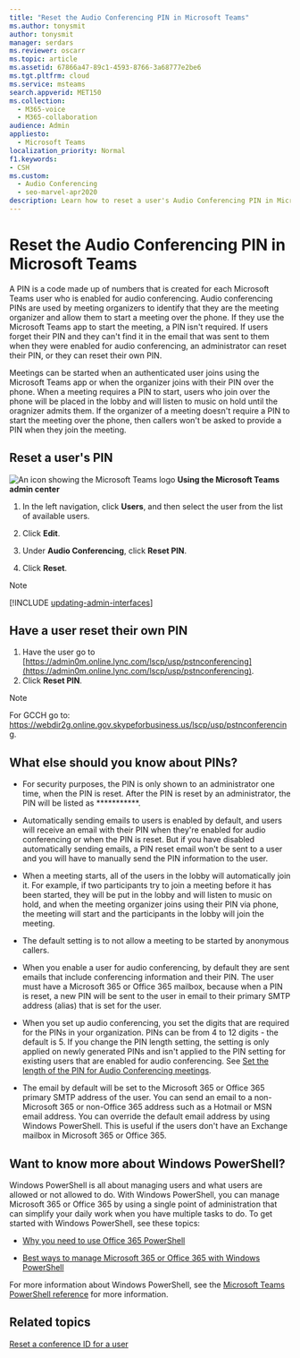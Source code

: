 ```yaml
---
title: "Reset the Audio Conferencing PIN in Microsoft Teams"
ms.author: tonysmit
author: tonysmit
manager: serdars
ms.reviewer: oscarr
ms.topic: article
ms.assetid: 67866a47-89c1-4593-8766-3a68777e2be6
ms.tgt.pltfrm: cloud
ms.service: msteams
search.appverid: MET150
ms.collection: 
  - M365-voice
  - M365-collaboration
audience: Admin
appliesto: 
  - Microsoft Teams
localization_priority: Normal
f1.keywords:
- CSH
ms.custom: 
  - Audio Conferencing
  - seo-marvel-apr2020
description: Learn how to reset a user's Audio Conferencing PIN in Microsoft Teams, and learn important facts about PINs.
---
```


# Reset the Audio Conferencing PIN in Microsoft Teams

A PIN is a code made up of numbers that is created for each Microsoft Teams user who is enabled for audio conferencing. Audio conferencing PINs are used by meeting organizers to identify that they are the meeting organizer and allow them to start a meeting over the phone. If they use the Microsoft Teams app to start the meeting, a PIN isn't required. If users forget their PIN and they can't find it in the email that was sent to them when they were enabled for audio conferencing, an administrator can reset their PIN, or they can reset their own PIN.
  
Meetings can be started when an authenticated user joins using the Microsoft Teams app or when the organizer joins with their PIN over the phone. When a meeting requires a PIN to start, users who join over the phone will be placed in the lobby and will listen to music on hold until the oragnizer admits them. If the organizer of a meeting doesn't require a PIN to start the meeting over the phone, then callers won't be asked to provide a PIN when they join the meeting.

## Reset a user's PIN

![An icon showing the Microsoft Teams logo](media/teams-logo-30x30.png) **Using the Microsoft Teams admin center**

1. In the left navigation, click **Users**, and then select the user from the list of available users.

2. Click **Edit**.

3. Under **Audio Conferencing**, click **Reset PIN**.

4. Click **Reset**.
 
> [!Note]
> [!INCLUDE [updating-admin-interfaces](includes/updating-admin-interfaces.md)]
   
## Have a user reset their own PIN

1. Have the user go to [https://admin0m.online.lync.com/lscp/usp/pstnconferencing](https://admin0m.online.lync.com/lscp/usp/pstnconferencing).
2. Click **Reset PIN**. 

> [!NOTE]
> For GCCH go to: https://webdir2g.online.gov.skypeforbusiness.us/lscp/usp/pstnconferencing.

## What else should you know about PINs?

- For security purposes, the PIN is only shown to an administrator one time, when the PIN is reset. After the PIN is reset by an administrator, the PIN will be listed as ***********.
    
- Automatically sending emails to users is enabled by default, and users will receive an email with their PIN when they're enabled for audio conferencing or when the PIN is reset. But if you have disabled automatically sending emails, a PIN reset email won't be sent to a user and you will have to manually send the PIN information to the user.
    
- When a meeting starts, all of the users in the lobby will automatically join it. For example, if two participants try to join a meeting before it has been started, they will be put in the lobby and will listen to music on hold, and when the meeting organizer joins using their PIN via phone, the meeting will start and the participants in the lobby will join the meeting.
    
- The default setting is to not allow a meeting to be started by anonymous callers.
    
- When you enable a user for audio conferencing, by default they are sent emails that include conferencing information and their PIN. The user must have a Microsoft 365 or Office 365 mailbox, because when a PIN is reset, a new PIN will be sent to the user in email to their primary SMTP address (alias) that is set for the user.
    
- When you set up audio conferencing, you set the digits that are required for the PINs in your organization. PINs can be from 4 to 12 digits - the default is 5. If you change the PIN length setting, the setting is only applied on newly generated PINs and isn't applied to the PIN setting for existing users that are enabled for audio conferencing. See [Set the length of the PIN for Audio Conferencing meetings](Set-the-PIN-length-for-Audio-Conferencing-meetings-in-teams.md).
    
- The email by default will be set to the Microsoft 365 or Office 365 primary SMTP address of the user. You can send an email to a non-Microsoft 365 or non-Office 365 address such as a Hotmail or MSN email address. You can override the default email address by using Windows PowerShell. This is useful if the users don't have an Exchange mailbox in Microsoft 365 or Office 365.

    

## Want to know more about Windows PowerShell?

Windows PowerShell is all about managing users and what users are allowed or not allowed to do. With Windows PowerShell, you can manage Microsoft 365 or Office 365 by using a single point of administration that can simplify your daily work when you have multiple tasks to do. To get started with Windows PowerShell, see these topics:
    
  - [Why you need to use Office 365 PowerShell](/microsoft-365/enterprise/why-you-need-to-use-microsoft-365-powershell)
    
  - [Best ways to manage Microsoft 365 or Office 365 with Windows PowerShell](/previous-versions//dn568025(v=technet.10))
    
For more information about Windows PowerShell, see the [Microsoft Teams PowerShell reference](/powershell/module/teams/?view=teams-ps) for more information.
  
## Related topics

[Reset a conference ID for a user](reset-a-conference-id-for-a-user-in-teams.md)

